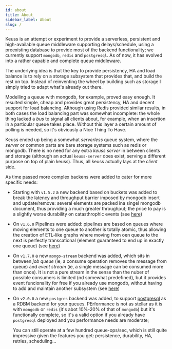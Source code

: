 ```yaml
---
id: about
title: About
sidebar_label: About
slug: /
---
```


Keuss is an attempt or experiment to provide a serverless, persistent and high-available queue middleware supporting
delays/schedule, using a preexisting database to provide most of the backend functionality; we currently support
`mongodb`, `redis` and `postgresql`. As of now, it has evolved into a rather capable and complete queue middleware.

The underlying idea is that the key to provide persistency, HA and load balance is to rely on a storage subsystem that
provides that, and build the rest on top. Instead of reinventing the wheel by building such as storage I simply tried
to adapt what's already out there.

Modelling a queue with mongodb, for example, proved easy enough. It resulted simple, cheap and provides great persistency, HA and decent support for load balancing. Although using Redis provided similar results, in both cases the load balancing part was somewhat incomplete: the whole thing lacked a *bus* to signal all clients about, for example, when an insertion in a particular queue takes place. Without this layer a certain amount of polling is needed, so it's obviously a Nice Thing To Have.

Keuss ended up being a somewhat *serverless* queue system, where the *server* or common parts are bare storage systems such as redis or mongodb. There is no need for any extra *keuss server* in between clients and storage (although an actual `keuss-server` does exist, serving a different purpose on top of plain keuss). Thus, all keuss actually lays at the *client* side.

As time passed more complex backens were added to cater for more specific needs: 

* Starting with `v1.5.2` a new backend based on buckets was added to break the latency and throughput barrier imposed by mongodb 
  insert and update/remove: several elements are packed ina singel mongodb document, thus providing a much greater throughput; the price to pay is a slightly worse durability on catasthrophic events (see [here](/docs/usage/buckets))
* On `v1.6.0` Pipelines were added: pipelines are based on queues where moving elements to one queue to another is totally atomic, 
  thus allowing the creation of ETL-like graphs where moving from oen queue to the next is perfectly transcational (element guaranteed to end up in exactly one queue) (see [here](/docs/usage/pipelines/about))
* On `v1.7.0` a new `mongo-stream` backend was added, which sits in between *job queue* (ie, a consume operation removes the message
  from queue) and *event stream* (ie, a single message can be consumed more than once). It is not a pure stream in the sense than 
  the nuber of possible consumers is limited (nd somewhat predefined), but it provides event funcionality for free if you already
  use mongodb, without having to add and maintain another subsystem (see [here](/docs/usage/streaming/stream-mongo))
* On `v2.0.0` a new `postgres` backend was added, to support [postgresql](https://www.postgresql.org) as a RDBM backend for
  your queues. PErformance is not as stellar as it is with `mongodb` or `redis` (it's abot 10%-20% of that of `mongodb`) but it's functionally complete, so it's a valid option if you already have `postgresql` deployed and you performance needs are moderate;
  
  You can still operate at a few hundred queue-ops/sec, which is still quite impressive given the features you get: persistence, durability, HA, retries, scheduling...
